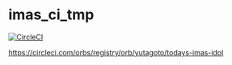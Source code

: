 # imas_ci_tmp

[![CircleCI](https://circleci.com/gh/YutaGoto/imas_ci_tmp.svg?style=svg)](https://circleci.com/gh/YutaGoto/imas_ci_tmp)

https://circleci.com/orbs/registry/orb/yutagoto/todays-imas-idol
